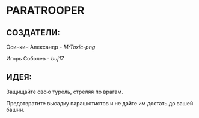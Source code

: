 # **PARATROOPER**

## **СОЗДАТЕЛИ:**

Осинкин Александр - _MrToxic-png_

Игорь Соболев - _buj17_

## **ИДЕЯ:**

Защищайте свою турель, стреляя по врагам.

Предотвратите высадку парашютистов и не дайте им достать до вашей башни.
